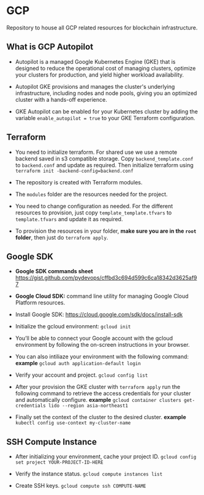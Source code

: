 # GCP

Repository to house all GCP related resources for blockchain infrastructure.

## What is GCP Autopilot

* Autopilot is a managed Google Kubernetes Engine (GKE) that is designed to reduce the operational cost of managing clusters, optimize your clusters for production, and yield higher workload availability.

* Autopilot GKE provisions and manages the cluster's underlying infrastructure, including nodes and node pools, giving you an optimized cluster with a hands-off experience.

* GKE Autopilot can be enabled for your Kubernetes cluster by adding the variable `enable_autopilot = true` to your GKE Terraform configuration.

## Terraform

* You need to initialize terraform. For shared use we use a remote backend saved in s3 compatible storage. Copy `backend_template.conf` to `backend.conf` and update as required. Then initialize terraform using `terraform init -backend-config=backend.conf`

* The repository is created with Terraform modules.

* The `modules` folder are the resources needed for the project.

* You need to change configuration as needed. For the different resources to provision, just copy `template_template.tfvars` to `template.tfvars` and update it as required.

* To provision the resources in your folder, **make sure you are in the `root` folder**, then just do `terraform apply`.

## Google SDK

* **Google SDK commands sheet** <https://gist.github.com/pydevops/cffbd3c694d599c6ca18342d3625af97>

* **Google Cloud SDK:** command line utility for managing Google Cloud Platform resources.

* Install Google SDK: <https://cloud.google.com/sdk/docs/install-sdk>

* Initialize the gcloud environment:  `gcloud init`
* You’ll be able to connect your Google account with the gcloud environment by following the on-screen instructions in your browser.

* You can also intiliaze your environment with the following command: **example** `gcloud auth application-default login`

* Verify your account and project. `gcloud config list`

* After your provision the GKE cluster with `terraform apply` run the following command to retrieve the access credentials for your cluster and automatically configure. **example** `gcloud container clusters get-credentials lido --region asia-northeast1`

* Finally set the context of the cluster to the desired cluster. **example** `kubectl config use-context my-cluster-name`

## SSH Compute Instance

* After initializing your environment, cache your project ID. `gcloud config set project YOUR-PROJECT-ID-HERE`

* Verify the instance status. `gcloud compute instances list`

* Create SSH keys. `gcloud compute ssh COMPUTE-NAME`
